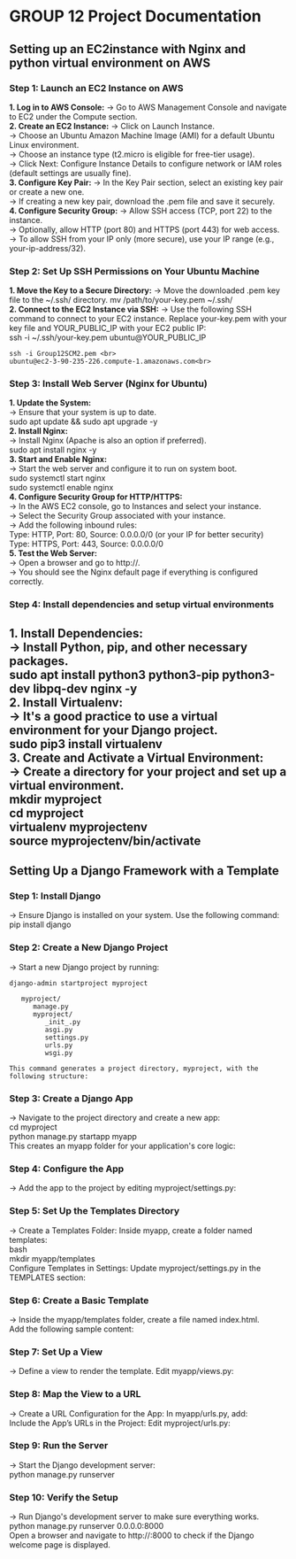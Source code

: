 # GROUP 12 Project Documentation

## Setting up an EC2instance with Nginx and python virtual environment on AWS

### Step 1: Launch an EC2 Instance on AWS

**1. Log in to AWS Console:**
 -> Go to AWS Management Console and navigate to EC2 under the Compute section.<br> 
**2. Create an EC2 Instance:**
 -> Click on Launch Instance.<br>
 -> Choose an Ubuntu Amazon Machine Image (AMI) for a default Ubuntu Linux environment.<br>
 -> Choose an instance type (t2.micro is eligible for free-tier usage).<br>
 -> Click Next: Configure Instance Details to configure network or IAM roles (default settings are usually fine).<br>
**3. Configure Key Pair:**
 -> In the Key Pair section, select an existing key pair or create a new one.<br>
 -> If creating a new key pair, download the .pem file and save it securely.<br>
**4. Configure Security Group:**
 -> Allow SSH access (TCP, port 22) to the instance.<br>
 -> Optionally, allow HTTP (port 80) and HTTPS (port 443) for web access.<br>
 -> To allow SSH from your IP only (more secure), use your IP range (e.g., your-ip-address/32).<br>

### Step 2: Set Up SSH Permissions on Your Ubuntu Machine

**1. Move the Key to a Secure Directory:**
 -> Move the downloaded .pem key file to the ~/.ssh/ directory.
    mv /path/to/your-key.pem ~/.ssh/ <br>
**2. Connect to the EC2 Instance via SSH:**
 -> Use the following SSH command to connect to your EC2 instance. Replace your-key.pem with your key file and YOUR_PUBLIC_IP with your EC2 public IP:<br>
    ssh -i ~/.ssh/your-key.pem ubuntu@YOUR_PUBLIC_IP<br>

    ssh -i Group12SCM2.pem <br>
    ubuntu@ec2-3-90-235-226.compute-1.amazonaws.com<br>
 

### Step 3: Install Web Server (Nginx for Ubuntu)

**1. Update the System:** <br>
 -> Ensure that your system is up to date. <br>
    sudo apt update && sudo apt upgrade -y <br>
**2. Install Nginx:** <br>
 -> Install Nginx (Apache is also an option if preferred). <br>
    sudo apt install nginx -y <br>
**3. Start and Enable Nginx:** <br>
 -> Start the web server and configure it to run on system boot. <br>
    sudo systemctl start nginx <br>
    sudo systemctl enable nginx <br>
**4. Configure Security Group for HTTP/HTTPS:** <br>
 -> In the AWS EC2 console, go to Instances and select your instance. <br>
 -> Select the Security Group associated with your instance. <br>
 -> Add the following inbound rules: <br>
       Type: HTTP, Port: 80, Source: 0.0.0.0/0 (or your IP for better security) <br>
       Type: HTTPS, Port: 443, Source: 0.0.0.0/0 <br>
**5. Test the Web Server:** <br>
 -> Open a browser and go to http://<EC2-public-IPv4-address>. <br>
 -> You should see the Nginx default page if everything is configured correctly. <br>

### Step 4: Install dependencies and setup virtual environments 

**1. Install Dependencies:** <br>
 -> Install Python, pip, and other necessary packages. <br>
    sudo apt install python3 python3-pip python3-dev libpq-dev nginx -y <br>
**2. Install Virtualenv:** <br>
 -> It's a good practice to use a virtual environment for your Django project. <br>
    sudo pip3 install virtualenv <br>
**3. Create and Activate a Virtual Environment:** <br>
 -> Create a directory for your project and set up a virtual environment. <br>
    mkdir myproject <br>
    cd myproject <br>
    virtualenv myprojectenv <br>
    source myprojectenv/bin/activate <br>
-------------------------------------------------------------------------------------------------------
## Setting Up a Django Framework with a Template 

### Step 1: Install Django
 -> Ensure Django is installed on your system. Use the following command: <br>
    pip install django <br>
### Step 2: Create a New Django Project 
 -> Start a new Django project by running: <br>
 
    django-admin startproject myproject 
    
       myproject/
          manage.py
          myproject/
             _init_.py
             asgi.py
             settings.py
             urls.py
             wsgi.py
             
    This command generates a project directory, myproject, with the following structure:

### Step 3: Create a Django App

 -> Navigate to the project directory and create a new app: <br>
    cd myproject <br>
    python manage.py startapp myapp <br>
    This creates an myapp folder for your application's core logic: <br>

### Step 4: Configure the App
 -> Add the app to the project by editing myproject/settings.py: <br>

### Step 5: Set Up the Templates Directory
 -> Create a Templates Folder: Inside myapp, create a folder named templates: <br>
    bash <br>
    mkdir myapp/templates <br>
    Configure Templates in Settings: Update myproject/settings.py in the TEMPLATES section: <br>


### Step 6: Create a Basic Template
 -> Inside the myapp/templates folder, create a file named index.html. <br>
    Add the following sample content: <br>


### Step 7: Set Up a View
 -> Define a view to render the template. Edit myapp/views.py: <br>
 
### Step 8: Map the View to a URL
 -> Create a URL Configuration for the App: In myapp/urls.py, add: <br>
    Include the App’s URLs in the Project: Edit myproject/urls.py: <br>

### Step 9: Run the Server
 -> Start the Django development server: <br>
    python manage.py runserver <br>




### Step 10: Verify the Setup
 -> Run Django's development server to make sure everything works. <br>
    python manage.py runserver 0.0.0.0:8000 <br>
    Open a browser and navigate to http://<EC2-public-IP>:8000 to check if the Django welcome page is displayed. <br>


